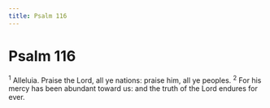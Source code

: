 ```yaml
---
title: Psalm 116
---
```

# Psalm 116

<sup>1</sup> Alleluia. Praise the Lord, all ye nations: praise him, all ye peoples. <sup>2</sup> For his mercy has been abundant toward us: and the truth of the Lord endures for ever. 